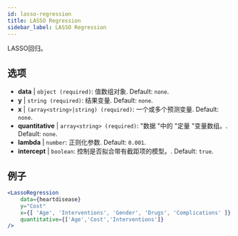 ```yaml
---
id: lasso-regression
title: LASSO Regression
sidebar_label: LASSO Regression
---
```


LASSO回归。

## 选项

* __data__ | `object (required)`: 值数组对象. Default: `none`.
* __y__ | `string (required)`: 结果变量. Default: `none`.
* __x__ | `(array<string>|string) (required)`: 一个或多个预测变量. Default: `none`.
* __quantitative__ | `array<string> (required)`: "数据 "中的 "定量 "变量数组。. Default: `none`.
* __lambda__ | `number`: 正则化参数. Default: `0.001`.
* __intercept__ | `boolean`: 控制是否拟合带有截距项的模型。. Default: `true`.


## 例子

```jsx live
<LassoRegression
    data={heartdisease} 
    y="Cost"
    x={[ 'Age', 'Interventions', 'Gender', 'Drugs', 'Complications' ]}
    quantitative={['Age','Cost','Interventions']}
/>
```

